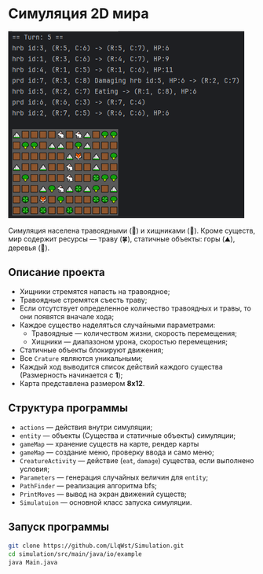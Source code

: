 # Симуляция 2D мира

![img.png](img/img.png)


Симуляция населена травоядными (🐇) и хищниками (🦊). Кроме существ, мир содержит ресурсы — траву (🍀), статичные объекты: горы (⛰️), деревья (🥦).

## Описание проекта

- Хищники стремятся напасть на травоядное;
- Травоядные стремятся съесть траву;
- Если отсутствует определенное количество травоядных и травы, то они появятся вначале хода;
- Каждое существо наделяться случайными параметрами:
    - Травоядные — количеством жизни, скорость перемещения;
    - Хищники — диапазоном урона, скоростью перемещения;
- Статичные объекты блокируют движения;
- Все `Сrature` являются уникальными;
- Каждый ход выводится список действий каждого существа (Размерность начинается с **1**);
- Карта представлена размером **8x12**.

## Структура программы

- `actions` — действия внутри симуляции;
- `entity` — объекты (Существа и статичные объекты) симуляции;
- `gameMap` — хранение существ на карте, рендер карты
- `gameMap` — создание меню, проверку ввода и само меню;
- `CreatureActivity` — действие (`eat`, `damage`) существа, если выполнено условия;
- `Parameters` — генерация случайных величин для `entity`;
- `PathFinder` — реализация алгоритма bfs;
- `PrintMoves` — вывод на экран движений существ;
- `Simulatuion` — основной класс запуска симуляции.

## Запуск программы

```bash
git clone https://github.com/LlqWst/Simulation.git
cd simulation/src/main/java/io/example
java Main.java